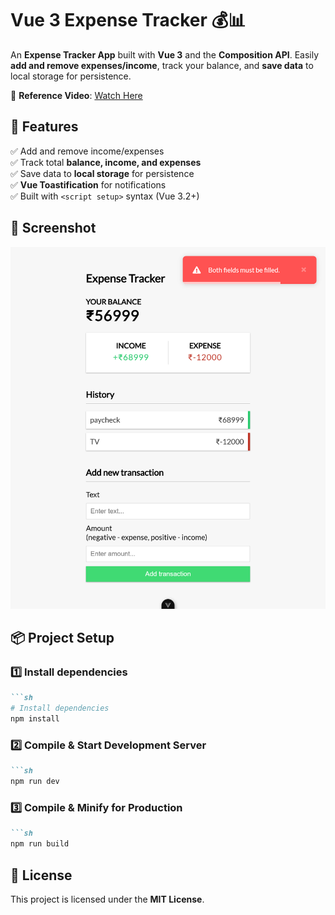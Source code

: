 # Vue 3 Expense Tracker 💰📊

An **Expense Tracker App** built with **Vue 3** and the **Composition API**. Easily **add and remove expenses/income**, track your balance, and **save data** to local storage for persistence.  

🔗 **Reference Video**: [Watch Here](https://youtu.be/hNPwdOZ3qFU?list=LL)  

## 🚀 Features

✅ Add and remove income/expenses  
✅ Track total **balance, income, and expenses**  
✅ Save data to **local storage** for persistence  
✅ **Vue Toastification** for notifications  
✅ Built with `<script setup>` syntax (Vue 3.2+)  

## 📸 Screenshot
![Vue 3 Expense Tracker Screenshot](public/localhost_5173_.png)

## 📦 Project Setup

### **1️⃣ Install dependencies**  
```md
```sh
# Install dependencies
npm install
```

### **2️⃣ Compile & Start Development Server**  
```md
```sh
npm run dev
```

### **3️⃣ Compile & Minify for Production**  
```md
```sh
npm run build
```

## 📜 License
This project is licensed under the **MIT License**.  

